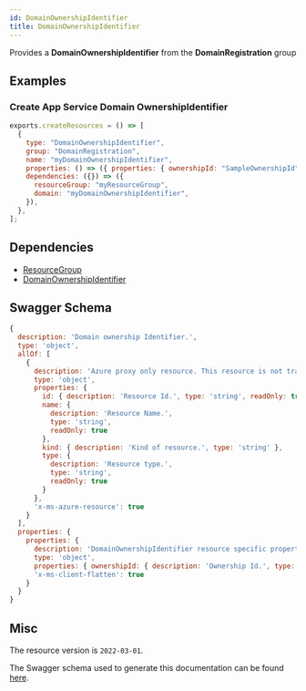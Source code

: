 ```yaml
---
id: DomainOwnershipIdentifier
title: DomainOwnershipIdentifier
---
```

Provides a **DomainOwnershipIdentifier** from the **DomainRegistration** group
## Examples
### Create App Service Domain OwnershipIdentifier
```js
exports.createResources = () => [
  {
    type: "DomainOwnershipIdentifier",
    group: "DomainRegistration",
    name: "myDomainOwnershipIdentifier",
    properties: () => ({ properties: { ownershipId: "SampleOwnershipId" } }),
    dependencies: ({}) => ({
      resourceGroup: "myResourceGroup",
      domain: "myDomainOwnershipIdentifier",
    }),
  },
];

```
## Dependencies
- [ResourceGroup](../Resources/ResourceGroup.md)
- [DomainOwnershipIdentifier](../DomainRegistration/DomainOwnershipIdentifier.md)
## Swagger Schema
```js
{
  description: 'Domain ownership Identifier.',
  type: 'object',
  allOf: [
    {
      description: 'Azure proxy only resource. This resource is not tracked by Azure Resource Manager.',
      type: 'object',
      properties: {
        id: { description: 'Resource Id.', type: 'string', readOnly: true },
        name: {
          description: 'Resource Name.',
          type: 'string',
          readOnly: true
        },
        kind: { description: 'Kind of resource.', type: 'string' },
        type: {
          description: 'Resource type.',
          type: 'string',
          readOnly: true
        }
      },
      'x-ms-azure-resource': true
    }
  ],
  properties: {
    properties: {
      description: 'DomainOwnershipIdentifier resource specific properties',
      type: 'object',
      properties: { ownershipId: { description: 'Ownership Id.', type: 'string' } },
      'x-ms-client-flatten': true
    }
  }
}
```
## Misc
The resource version is `2022-03-01`.

The Swagger schema used to generate this documentation can be found [here](https://github.com/Azure/azure-rest-api-specs/tree/main/specification/web/resource-manager/Microsoft.DomainRegistration/stable/2022-03-01/Domains.json).
